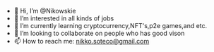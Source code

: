 - 👋 Hi, I’m @Nikowskie
- 👀 I’m interested in all kinds of jobs
- 🌱 I’m currently learning cryptocurrency,NFT's,p2e games,and etc.
- 💞️ I’m looking to collaborate on people who has good vison
- 📫 How to reach me: nikko.soteco@gmail.com

<!---
Nikowskie/Nikowskie is a ✨ special ✨ repository because its `README.md` (this file) appears on your GitHub profile.
You can click the Preview link to take a look at your changes.
--->

